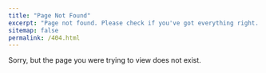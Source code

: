 ```yaml
---
title: "Page Not Found"
excerpt: "Page not found. Please check if you've got everything right. Thank you :)"
sitemap: false
permalink: /404.html
---
```


Sorry, but the page you were trying to view does not exist.
